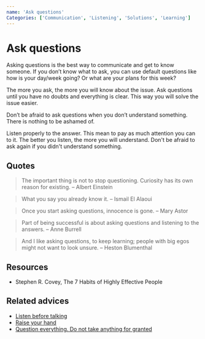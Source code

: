 ```yaml
---
name: 'Ask questions'
Categories: ['Communication', 'Listening', 'Solutions', 'Learning']
---
```

# Ask questions

Asking questions is the best way to communicate and get to know someone. If you don’t know what to ask, you can use default questions like how is your day/week going? Or what are your plans for this week?

The more you ask, the more you will know about the issue. Ask questions until you have no doubts and everything is clear. This way you will solve the issue easier.

Don’t be afraid to ask questions when you don’t understand something. There is nothing to be ashamed of.

Listen properly to the answer. This mean to pay as much attention you can to it. The better you listen, the more you will understand. Don't be afraid to ask again if you didn't understand something.

## Quotes

> The important thing is not to stop questioning. Curiosity has its own reason for existing.
> – Albert Einstein

> What you say you already know it.
> – Ismail El Alaoui

> Once you start asking questions, innocence is gone. 
> – Mary Astor

> Part of being successful is about asking questions and listening to the answers.
> – Anne Burrell

> And I like asking questions, to keep learning; people with big egos might not want to look unsure. 
> – Heston Blumenthal

## Resources

- Stephen R. Covey, The 7 Habits of Highly Effective People

## Related advices

- [Listen before talking](../Listen%20before%20talking/index.md)
- [Raise your hand](../Raise%20your%20hand/index.md)
- [Question everything. Do not take anything for granted](../Question%20everything.%20Do%20not%20take%20anything%20for%20granted/index.md)
